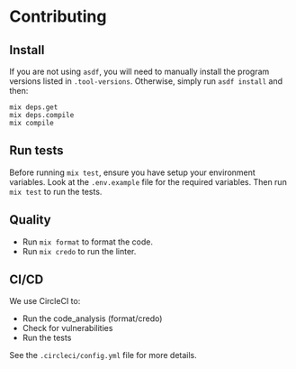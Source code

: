 # Contributing

## Install

If you are not using `asdf`, you will need to manually install the program versions listed in `.tool-versions`.
Otherwise, simply run `asdf install` and then:

```shell
mix deps.get
mix deps.compile
mix compile
```

## Run tests

Before running `mix test`, ensure you have setup your environment variables.
Look at the `.env.example` file for the required variables.
Then run `mix test` to run the tests.

## Quality

- Run `mix format` to format the code.
- Run `mix credo` to run the linter.

## CI/CD

We use CircleCI to:
- Run the code_analysis (format/credo)
- Check for vulnerabilities
- Run the tests

See the `.circleci/config.yml` file for more details.
